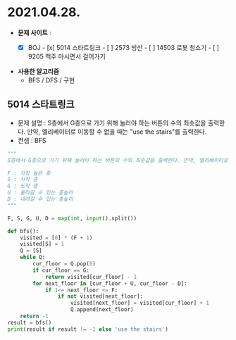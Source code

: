 # 2021.04.28.

- **문제 사이트** : 
  - [x] BOJ
        - [x] 5014 스타트링크
        - [ ] 2573 빙산
        - [ ] 14503 로봇 청소기
        - [ ] 9205 맥주 마시면서 걸어가기


- **사용한 알고리즘**
  - BFS / DFS / 구현

## 5014 스타트링크

- 문제 설명 : S층에서 G층으로 가기 위해 눌러야 하는 버튼의 수의 최솟값을 출력한다. 만약, 엘리베이터로 이동할 수 없을 때는 "use the stairs"를 출력한다.
- 컨셉 : BFS

```python
"""
S층에서 G층으로 가기 위해 눌러야 하는 버튼의 수의 최솟값을 출력한다. 만약, 엘리베이터로 이동할 수 없을 때는 "use the stairs"를 출력한다.

F : 가장 높은 층
S : 시작 층
G : 도착 층
U : 올라갈 수 있는 층높이
D : 내려갈 수 있는 층높이
"""

F, S, G, U, D = map(int, input().split())

def bfs():
    visited = [0] * (F + 1)
    visited[S] = 1
    Q = [S]
    while Q:
        cur_floor = Q.pop(0)
        if cur_floor == G:
            return visited[cur_floor] - 1
        for next_floor in [cur_floor + U, cur_floor - D]:
            if 1<= next_floor <= F:
                if not visited[next_floor]:
                    visited[next_floor] = visited[cur_floor] + 1
                    Q.append(next_floor)
    return -1
result = bfs()
print(result if result != -1 else 'use the stairs')

```

